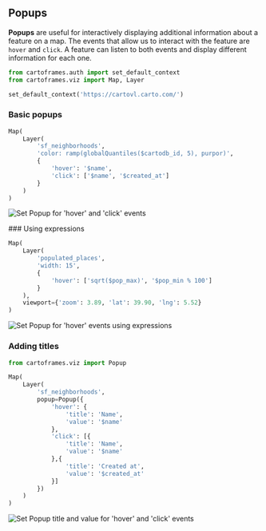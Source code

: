 ## Popups

**Popups** are useful for interactively displaying additional information about a feature on a map. The events that allow us to interact with the feature are `hover` and `click`. A feature can listen to both events and display different information for each one.

```py
from cartoframes.auth import set_default_context
from cartoframes.viz import Map, Layer

set_default_context('https://cartovl.carto.com/')
```

### Basic popups

```py
Map(
    Layer(
        'sf_neighborhoods',
        'color: ramp(globalQuantiles($cartodb_id, 5), purpor)',
        {
            'hover': '$name',
            'click': ['$name', '$created_at']
        }
    )
)
```

![Set Popup for 'hover' and 'click' events](../../img/guides/popups/popups-1.png)

### Using expressions

```py
Map(
    Layer(
        'populated_places',
        'width: 15',
        {
            'hover': ['sqrt($pop_max)', '$pop_min % 100']
        }
    ),
    viewport={'zoom': 3.89, 'lat': 39.90, 'lng': 5.52}
)
```

![Set Popup for 'hover' events using expressions](../../img/guides/popups/popups-2.png)

### Adding titles

```py
from cartoframes.viz import Popup

Map(
    Layer(
        'sf_neighborhoods',
        popup=Popup({
            'hover': {
                'title': 'Name',
                'value': '$name'
            },
            'click': [{
                'title': 'Name',
                'value': '$name'
            },{
                'title': 'Created at',
                'value': '$created_at'
            }]
        })
    )
)
```

![Set Popup title and value for 'hover' and 'click' events](../../img/guides/popups/popups-3.png)
